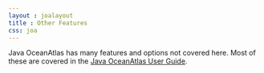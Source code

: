 ```yaml
---
layout : joalayout
title : Other Features
css: joa
---
```

<p> Java OceanAtlas has many features and options not covered here. Most of these are covered in the <a href="http://joa.ucsd.edu/static/joa/files/JOA5_UserGuide.pdf">Java OceanAtlas User Guide</a>.</p>
